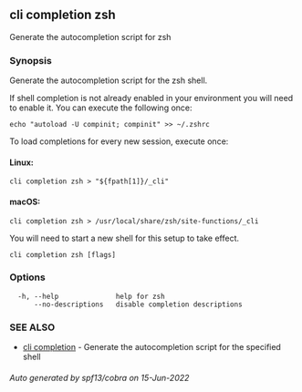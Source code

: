 ## cli completion zsh

Generate the autocompletion script for zsh

### Synopsis

Generate the autocompletion script for the zsh shell.

If shell completion is not already enabled in your environment you will need
to enable it.  You can execute the following once:

	echo "autoload -U compinit; compinit" >> ~/.zshrc

To load completions for every new session, execute once:

#### Linux:

	cli completion zsh > "${fpath[1]}/_cli"

#### macOS:

	cli completion zsh > /usr/local/share/zsh/site-functions/_cli

You will need to start a new shell for this setup to take effect.


```
cli completion zsh [flags]
```

### Options

```
  -h, --help              help for zsh
      --no-descriptions   disable completion descriptions
```

### SEE ALSO

* [cli completion](cli_completion.md)	 - Generate the autocompletion script for the specified shell

###### Auto generated by spf13/cobra on 15-Jun-2022
